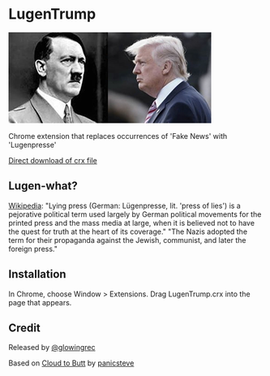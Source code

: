 LugenTrump
=============

![](logo.png)

Chrome extension that replaces occurrences of 'Fake News' with 'Lugenpresse'

[Direct download of crx file](https://github.com/afxjzs/lugentrump/blob/master/LugenTrump.crx?raw=true)

Lugen-what?
-----------

[Wikipedia](https://en.wikipedia.org/wiki/Lying_press):
"Lying press (German: Lügenpresse, lit. 'press of lies') is a pejorative political term used largely by German political movements for the printed press and the mass media at large, when it is believed not to have the quest for truth at the heart of its coverage."
"The Nazis adopted the term for their propaganda against the Jewish, communist, and later the foreign press."


Installation
------------

In Chrome, choose Window > Extensions.  Drag LugenTrump.crx into the page that appears.


Credit
------
Released by [@glowingrec](https://twitter.com/glowingrec)

Based on [Cloud to Butt](https://github.com/panicsteve/cloud-to-butt) by [panicsteve](https://github.com/panicsteve)